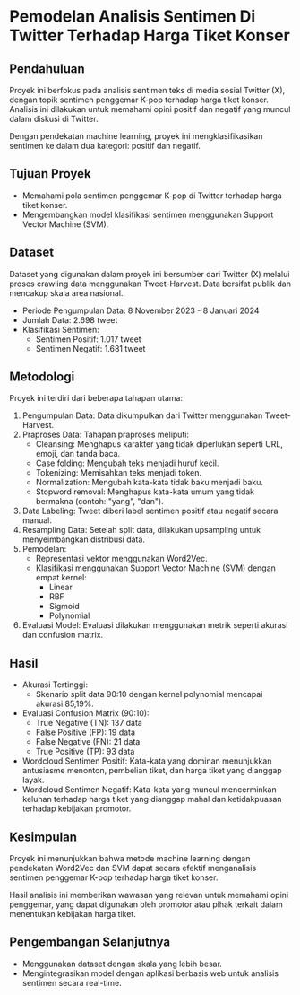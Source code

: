 # Pemodelan Analisis Sentimen Di Twitter Terhadap Harga Tiket Konser 
## Pendahuluan
Proyek ini berfokus pada analisis sentimen teks di media sosial Twitter (X), dengan topik sentimen penggemar K-pop terhadap harga tiket konser. Analisis ini dilakukan untuk memahami opini positif dan negatif yang muncul dalam diskusi di Twitter. 

Dengan pendekatan machine learning, proyek ini mengklasifikasikan sentimen ke dalam dua kategori: positif dan negatif.

## Tujuan Proyek
-	Memahami pola sentimen penggemar K-pop di Twitter terhadap harga tiket konser.
-	Mengembangkan model klasifikasi sentimen menggunakan Support Vector Machine (SVM).

## Dataset
Dataset yang digunakan dalam proyek ini bersumber dari Twitter (X) melalui proses crawling data menggunakan Tweet-Harvest. Data bersifat publik dan mencakup skala area nasional.
-	Periode Pengumpulan Data: 8 November 2023 - 8 Januari 2024
-	Jumlah Data: 2.698 tweet
-	Klasifikasi Sentimen:
    - Sentimen Positif: 1.017 tweet
    - Sentimen Negatif: 1.681 tweet

## Metodologi
Proyek ini terdiri dari beberapa tahapan utama:
1.	Pengumpulan Data: Data dikumpulkan dari Twitter menggunakan Tweet-Harvest.
2.	Praproses Data: Tahapan praproses meliputi:
    -	Cleansing: Menghapus karakter yang tidak diperlukan seperti URL, emoji, dan tanda baca.
    -	Case folding: Mengubah teks menjadi huruf kecil.
    -	Tokenizing: Memisahkan teks menjadi token.
    -	Normalization: Mengubah kata-kata tidak baku menjadi baku.
    -	Stopword removal: Menghapus kata-kata umum yang tidak bermakna (contoh: "yang", "dan").
3.	Data Labeling: Tweet diberi label sentimen positif atau negatif secara manual.
4.	Resampling Data: Setelah split data, dilakukan upsampling untuk menyeimbangkan distribusi data.
5.	Pemodelan:
    -	Representasi vektor menggunakan Word2Vec.
    - Klasifikasi menggunakan Support Vector Machine (SVM) dengan empat kernel: 
        -	Linear
        -	RBF
        -	Sigmoid
        -	Polynomial
6.	Evaluasi Model: Evaluasi dilakukan menggunakan metrik seperti akurasi dan confusion matrix.

## Hasil
-	Akurasi Tertinggi:
    - Skenario split data 90:10 dengan kernel polynomial mencapai akurasi 85,19%.
-	Evaluasi Confusion Matrix (90:10):
    -	True Negative (TN): 137 data
    -	False Positive (FP): 19 data
    -	False Negative (FN): 21 data
    -	True Positive (TP): 93 data
-	Wordcloud Sentimen Positif: Kata-kata yang dominan menunjukkan antusiasme menonton, pembelian tiket, dan harga tiket yang dianggap layak.
-	Wordcloud Sentimen Negatif: Kata-kata yang muncul mencerminkan keluhan terhadap harga tiket yang dianggap mahal dan ketidakpuasan terhadap kebijakan promotor.

## Kesimpulan
Proyek ini menunjukkan bahwa metode machine learning dengan pendekatan Word2Vec dan SVM dapat secara efektif menganalisis sentimen penggemar K-pop terhadap harga tiket konser. 

Hasil analisis ini memberikan wawasan yang relevan untuk memahami opini penggemar, yang dapat digunakan oleh promotor atau pihak terkait dalam menentukan kebijakan harga tiket.

## Pengembangan Selanjutnya
-	Menggunakan dataset dengan skala yang lebih besar.
-	Mengintegrasikan model dengan aplikasi berbasis web untuk analisis sentimen secara real-time.
